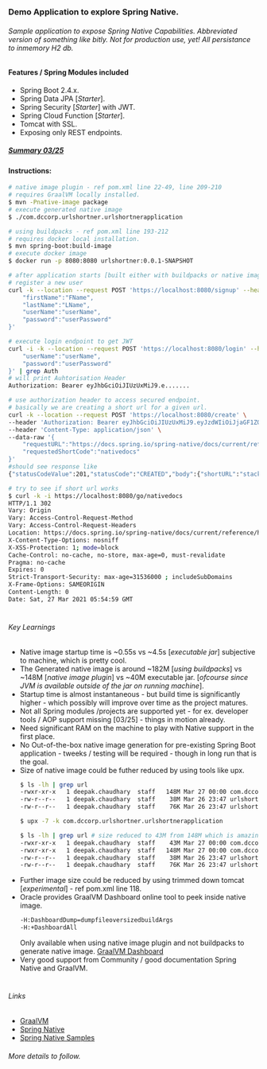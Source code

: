 ### Demo Application to explore Spring Native.

###### Sample application to expose Spring Native Capabilities. Abbreviated version of something like bitly. Not for production use, yet! All persistance to inmemory H2 db.

#### Features / Spring Modules included
- Spring Boot 2.4.x.
- Spring Data JPA [<i>Starter</i>].
- Spring Security [<i>Starter</i>] with JWT.
- Spring Cloud Function [<i>Starter</i>].
- Tomcat with SSL.
- Exposing only REST endpoints.

##### [Summary 03/25](https://github.com/chaudharydeepak/urlshortner#key-learnings)

#### Instructions:
```sh
# native image plugin - ref pom.xml line 22-49, line 209-210
# requires GraalVM locally installed.
$ mvn -Pnative-image package
# execute generated native image
$ ./com.dccorp.urlshortner.urlshortnerapplication

# using buildpacks - ref pom.xml line 193-212
# requires docker local installation.
$ mvn spring-boot:build-image
# execute docker image 
$ docker run -p 8080:8080 urlshortner:0.0.1-SNAPSHOT

# after application starts [built either with buildpacks or native image plugin]
# register a new user
curl -k --location --request POST 'https://localhost:8080/signup' --header 'Content-Type: application/json' --data-raw '{
    "firstName":"FName",
    "lastName":"LName",
    "userName":"userName",
    "password":"userPassword"
}'

# execute login endpoint to get JWT
curl -i -k --location --request POST 'https://localhost:8080/login' --header 'Content-Type: application/json' --data-raw '{
    "userName":"userName",
    "password":"userPassword"
}' | grep Auth
# will print Auhtorisation Header
Authorization: Bearer eyJhbGciOiJIUzUxMiJ9.e.......

# use authorization header to access secured endpoint.
# basically we are creating a short url for a given url.
curl -k --location --request POST 'https://localhost:8080/create' \
--header 'Authorization: Bearer eyJhbGciOiJIUzUxMiJ9.eyJzdWIiOiJjaGF1ZGhhcnlkZWVwYWswOEBnbWFpbC5jb20iLCJleHAiOjE2MTc2NDQzNzl9.eSfylYVUIgnOFbUULXG9yjUJuApPvgSKJCti_Jdv-XK-umVPPv7eYRgSm62K60vY89Sp_nRIWx6UOjEuNe5v6Q' \
--header 'Content-Type: application/json' \
--data-raw '{
    "requestURL":"https://docs.spring.io/spring-native/docs/current/reference/htmlsingle/",
    "requestedShortCode":"nativedocs"
}'
#should see response like
{"statusCodeValue":201,"statusCode":"CREATED","body":{"shortURL":"stack",......

# try to see if short url works
$ curl -k -i https://localhost:8080/go/nativedocs
HTTP/1.1 302 
Vary: Origin
Vary: Access-Control-Request-Method
Vary: Access-Control-Request-Headers
Location: https://docs.spring.io/spring-native/docs/current/reference/htmlsingle/
X-Content-Type-Options: nosniff
X-XSS-Protection: 1; mode=block
Cache-Control: no-cache, no-store, max-age=0, must-revalidate
Pragma: no-cache
Expires: 0
Strict-Transport-Security: max-age=31536000 ; includeSubDomains
X-Frame-Options: SAMEORIGIN
Content-Length: 0
Date: Sat, 27 Mar 2021 05:54:59 GMT

```

#
###### Key Learnings
- Native image startup time is ~0.55s vs ~4.5s [<i>executable jar</i>] subjective to machine, which is pretty cool.
- The Generated native image is around ~182M [<i>using buildpacks</i>] vs ~148M [<i>native image plugin</i>] vs ~40M executable jar. [<i>ofcourse since JVM is available outside of the jar on running machine</i>].
- Startup time is almost instantaneous - but build time is significantly higher - which possibly will improve over time as the project matures.
- Not all Spring modules /projects are supported yet - for ex. developer tools / AOP support missing [03/25] - things in motion already.
- Need significant RAM on the machine to play with Native support in the first place.
- No Out-of-the-box native image generation for pre-existing Spring Boot application - tweeks / testing will be required - though in long run that is the goal.
- Size of native image could be futher reduced by using tools like upx.
  ```sh
  $ ls -lh | grep url
  -rwxr-xr-x   1 deepak.chaudhary  staff   148M Mar 27 00:00 com.dccorp.urlshortner.urlshortnerapplication
  -rw-r--r--   1 deepak.chaudhary  staff    38M Mar 26 23:47 urlshortner-0.0.1-SNAPSHOT-exec.jar
  -rw-r--r--   1 deepak.chaudhary  staff    76K Mar 26 23:47 urlshortner-0.0.1-SNAPSHOT.jar
  
  $ upx -7 -k com.dccorp.urlshortner.urlshortnerapplication
  
  $ ls -lh | grep url # size reduced to 43M from 148M which is amazing.
  -rwxr-xr-x   1 deepak.chaudhary  staff    43M Mar 27 00:00 com.dccorp.urlshortner.urlshortnerapplication
  -rwxr-xr-x   1 deepak.chaudhary  staff   148M Mar 27 00:00 com.dccorp.urlshortner.urlshortnerapplicatio~
  -rw-r--r--   1 deepak.chaudhary  staff    38M Mar 26 23:47 urlshortner-0.0.1-SNAPSHOT-exec.jar
  -rw-r--r--   1 deepak.chaudhary  staff    76K Mar 26 23:47 urlshortner-0.0.1-SNAPSHOT.jar
  ```
- Further image size could be reduced by using trimmed down tomcat [<i>experimental</i>] - ref pom.xml line 118.
- Oracle provides GraalVM Dashboard online tool to peek inside native image.
  ```sh
  -H:DashboardDump=dumpfileoversizedbuildArgs
  -H:+DashboardAll
  ```
  Only available when using native image plugin and not buildpacks to generate native image.
  [GraalVM Dashboard](https://www.graalvm.org/docs/tools/dashboard/?ojr=dashboard)
- Very good support from Community / good documentation Spring Native and GraalVM.

#
###### Links
- [GraalVM](https://www.graalvm.org/)
- [Spring Native](https://docs.spring.io/spring-native/docs/current/reference/htmlsingle/)
- [Spring Native Samples](https://github.com/spring-projects-experimental/spring-native/tree/master/samples)
###### More details to follow.